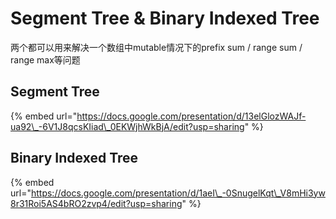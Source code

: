 # Segment Tree & Binary Indexed Tree

两个都可以用来解决一个数组中mutable情况下的prefix sum / range sum / range max等问题

## Segment Tree

{% embed url="https://docs.google.com/presentation/d/13elGlozWAJf-ua92\_-6V1J8qcsKIiad\_0EKWjhWkBjA/edit?usp=sharing" %}



## Binary Indexed Tree

{% embed url="https://docs.google.com/presentation/d/1aeI\_-0SnugelKqt\_V8mHi3yw8r31Roi5AS4bRO2zvp4/edit?usp=sharing" %}





